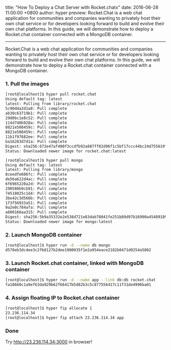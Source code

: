 title: "How To Deploy a Chat Server with Rocket.chatx"
date: 2016-06-28 11:00:00 +0800
author: hyper
preview: Rocket.Chat is a web chat application for communities and companies wanting to privately host their own chat service or for developers looking forward to build and evolve their own chat platforms. In this guide, we will demonstrate how to deploy a Rocket.chat container connected with a MongoDB container.

---

Rocket.Chat is a web chat application for communities and companies wanting to privately host their own chat service or for developers looking forward to build and evolve their own chat platforms. In this guide, we will demonstrate how to deploy a Rocket.chat container connected with a MongoDB container.

### 1. Pull the images

``` bash
[root@localhost]$ hyper pull rocket.chat
Using default tag: latest
latest: Pulling from library/rocket.chat
5c90d4a2d1a8: Pull complete
ab30c63719b1: Pull complete
29d0bc1e8c52: Pull complete
114d740b928a: Pull complete
8821e508459c: Pull complete
8821e508459c: Pull complete
11b1f97682ee: Pull complete
ba16283d7d1a: Pull complete
Digest: sha256:672e47af400f3ccdfb92a887ff02d96f1c5bf17ccc44bc24d755619f4e51d5a0
Status: Downloaded newer image for rocket.chat:latest

[root@localhost]$ hyper pull mongo
Using default tag: latest
latest: Pulling from library/mongo
8ceedfe606fc: Pull complete
de56a622d4ac: Pull complete
6f6965220a2d: Pull complete
290580b9cb91: Pull complete
74518025c1d4: Pull complete
3be42c3d566b: Pull complete
1f3f56933a51: Pull complete
9a2e0c784afa: Pull complete
a600166aa315: Pull complete
Digest: sha256:5b9a35332e2e538d721e83dab78041fe251b89d97b16990a45489189ea423967
Status: Downloaded newer image for mongo:latest
```

### 2. Launch MongoDB container

``` bash
[root@localhost]$ hyper run -d --name db mongo
d578eb3dc4ee3c2fb8127b2dee1900035f1e2a954eace2182b0471d0254a5802
```

### 3. Launch Rocket.chat container, linked with MongoDB container

``` bash
[root@localhost]$ hyper run -d --name app --link db:db rocket.chat
fa18660c1a9ef63da929b62f66417b5d82b3c5c877556417c11f31de4996ba01
```

### 4. Assign floating IP to Rocket.chat container

``` bash
[root@localhost]$ hyper fip allocate 1
23.236.114.34
[root@localhost]$ hyper fip attach 23.236.114.34 app
```

### Done

Try http://23.236.114.34:3000 in browser!
